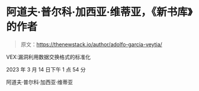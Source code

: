 # 阿道夫·普尔科·加西亚·维蒂亚，《新书库》的作者

> 原文：<https://thenewstack.io/author/adolfo-garcia-veytia/>

VEX:漏洞利用数据交换格式的标准化

2023 年 3 月 14 日下午 1 点 54 分

阿道夫·普尔科·加西亚·维蒂亚